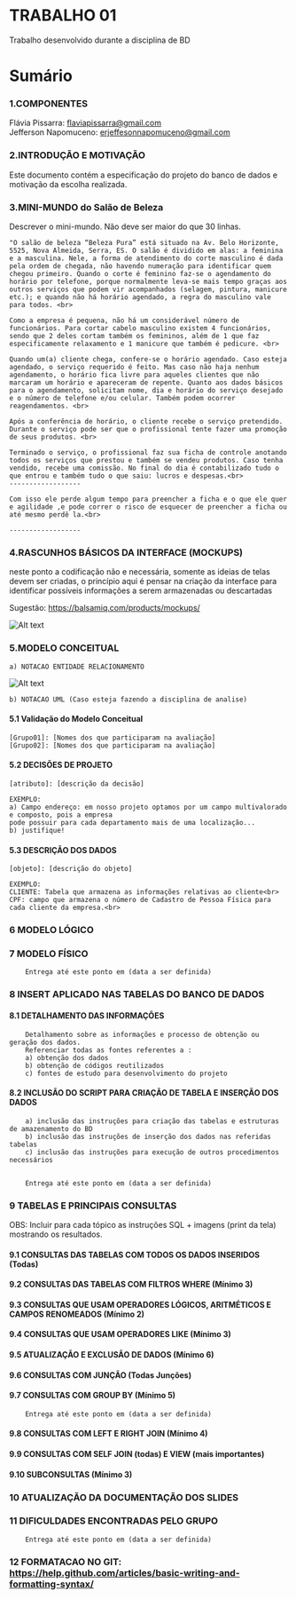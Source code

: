 # TRABALHO 01
Trabalho desenvolvido durante a disciplina de BD

# Sumário

### 1.COMPONENTES <br>
Flávia Pissarra: flaviapissarra@gmail.com <br>
Jefferson Napomuceno: erjeffesonnapomuceno@gmail.com <br>

### 2.INTRODUÇÃO E MOTIVAÇÃO <br>
Este documento contém a especificação do projeto do banco de dados <nome do projeto> e motivação da escolha realizada. <br>

### 3.MINI-MUNDO do Salão de Beleza <br>
Descrever o mini-mundo. Não deve ser maior do que 30 linhas. <br>

	"O salão de beleza “Beleza Pura” está situado na Av. Belo Horizonte, 5525, Nova Almeida, Serra, ES. O salão é dividido em alas: a feminina e a masculina. Nele, a forma de atendimento do corte masculino é dada pela ordem de chegada, não havendo numeração para identificar quem chegou primeiro. Quando o corte é feminino faz-se o agendamento do horário por telefone, porque normalmente leva-se mais tempo graças aos outros serviços que podem vir acompanhados (selagem, pintura, manicure etc.); e quando não há horário agendado, a regra do masculino vale para todos. <br>

	Como a empresa é pequena, não há um considerável número de funcionários. Para cortar cabelo masculino existem 4 funcionários, sendo que 2 deles cortam também os femininos, além de 1 que faz especificamente relaxamento e 1 manicure que também é pedicure. <br>
	
	Quando um(a) cliente chega, confere-se o horário agendado. Caso esteja agendado, o serviço requerido é feito. Mas caso não haja nenhum agendamento, o horário fica livre para aqueles clientes que não marcaram um horário e apareceram de repente. Quanto aos dados básicos para o agendamento, solicitam nome, dia e horário do serviço desejado e o número de telefone e/ou celular. Também podem ocorrer reagendamentos. <br>
	
	Após a conferência de horário, o cliente recebe o serviço pretendido. Durante o serviço pode ser que o profissional tente fazer uma promoção de seus produtos. <br>
	
	Terminado o serviço, o profissional faz sua ficha de controle anotando todos os serviços que prestou e também se vendeu produtos. Caso tenha vendido, recebe uma comissão. No final do dia é contabilizado tudo o que entrou e também tudo o que saiu: lucros e despesas.<br>
	------------------

	Com isso ele perde algum tempo para preencher a ficha e o que ele quer e agilidade ,e pode correr o risco de esquecer de preencher a ficha ou até mesmo perdê la.<br>

	------------------

### 4.RASCUNHOS BÁSICOS DA INTERFACE (MOCKUPS)<br>
neste ponto a codificação não e necessária, somente as ideias de telas devem ser criadas, o princípio aqui é pensar na criação da interface para identificar possíveis informações a serem armazenadas ou descartadas <br>

Sugestão: https://balsamiq.com/products/mockups/<br>

![Alt text](https://github.com/discipbd1/trab01/blob/master/balsamiq.png?raw=true "Title")


### 5.MODELO CONCEITUAL<br>
    a) NOTACAO ENTIDADE RELACIONAMENTO
![Alt text](https://github.com/discipbd1/trab01/blob/master/sample_MC.png?raw=true "Modelo Conceitual")
    
    b) NOTACAO UML (Caso esteja fazendo a disciplina de analise)

#### 5.1 Validação do Modelo Conceitual
    [Grupo01]: [Nomes dos que participaram na avaliação]
    [Grupo02]: [Nomes dos que participaram na avaliação]

#### 5.2 DECISÕES DE PROJETO
    [atributo]: [descrição da decisão]
    
    EXEMPLO:
    a) Campo endereço: em nosso projeto optamos por um campo multivalorado e composto, pois a empresa 
    pode possuir para cada departamento mais de uma localização... 
    b) justifique!

#### 5.3 DESCRIÇÃO DOS DADOS 
    [objeto]: [descrição do objeto]
    
    EXEMPLO:
    CLIENTE: Tabela que armazena as informações relativas ao cliente<br>
    CPF: campo que armazena o número de Cadastro de Pessoa Física para cada cliente da empresa.<br>


### 6	MODELO LÓGICO<br>
### 7	MODELO FÍSICO<br>

        Entrega até este ponto em (data a ser definida)
        
 
### 8	INSERT APLICADO NAS TABELAS DO BANCO DE DADOS<br>
#### 8.1 DETALHAMENTO DAS INFORMAÇÕES
        Detalhamento sobre as informações e processo de obtenção ou geração dos dados.
        Referenciar todas as fontes referentes a :
        a) obtenção dos dados
        b) obtenção de códigos reutilizados
        c) fontes de estudo para desenvolvimento do projeto
        
#### 8.2 INCLUSÃO DO SCRIPT PARA CRIAÇÃO DE TABELA E INSERÇÃO DOS DADOS
        a) inclusão das instruções para criação das tabelas e estruturas de amazenamento do BD
        b) inclusão das instruções de inserção dos dados nas referidas tabelas
        c) inclusão das instruções para execução de outros procedimentos necessários


        Entrega até este ponto em (data a ser definida)
        
### 9	TABELAS E PRINCIPAIS CONSULTAS<br>
OBS: Incluir para cada tópico as instruções SQL + imagens (print da tela) mostrando os resultados.<br>
#### 9.1	CONSULTAS DAS TABELAS COM TODOS OS DADOS INSERIDOS (Todas) <br>
#### 9.2	CONSULTAS DAS TABELAS COM FILTROS WHERE (Mínimo 3) <br>
#### 9.3	CONSULTAS QUE USAM OPERADORES LÓGICOS, ARITMÉTICOS E CAMPOS RENOMEADOS (Mínimo 2)<br>
#### 9.4	CONSULTAS QUE USAM OPERADORES LIKE (Mínimo 3)  <br>
#### 9.5	ATUALIZAÇÃO E EXCLUSÃO DE DADOS (Mínimo 6)<br>
#### 9.6	CONSULTAS COM JUNÇÃO (Todas Junções)<br>
#### 9.7	CONSULTAS COM GROUP BY (Mínimo 5)<br>
        Entrega até este ponto em (data a ser definida)
        
#### 9.8	CONSULTAS COM LEFT E RIGHT JOIN (Mínimo 4) <br>
#### 9.9	CONSULTAS COM SELF JOIN (todas) E VIEW (mais importantes) <br>
#### 9.10	SUBCONSULTAS (Mínimo 3) <br>
### 10	ATUALIZAÇÃO DA DOCUMENTAÇÃO DOS SLIDES<br>
### 11	DIFICULDADES ENCONTRADAS PELO GRUPO<br>

        Entrega até este ponto em (data a ser definida)
        
### 12  FORMATACAO NO GIT: https://help.github.com/articles/basic-writing-and-formatting-syntax/
